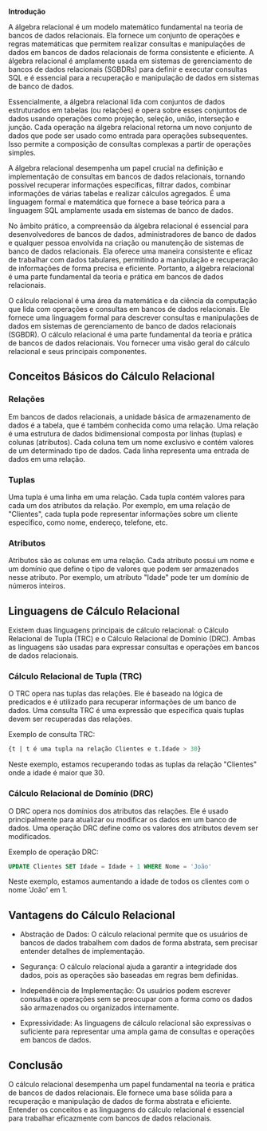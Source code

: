**Introdução**

A álgebra relacional é um modelo matemático fundamental na teoria de bancos de dados relacionais. Ela fornece um conjunto de operações e regras matemáticas que permitem realizar consultas e manipulações de dados em bancos de dados relacionais de forma consistente e eficiente. A álgebra relacional é amplamente usada em sistemas de gerenciamento de bancos de dados relacionais (SGBDRs) para definir e executar consultas SQL e é essencial para a recuperação e manipulação de dados em sistemas de banco de dados.

Essencialmente, a álgebra relacional lida com conjuntos de dados estruturados em tabelas (ou relações) e opera sobre esses conjuntos de dados usando operações como projeção, seleção, união, interseção e junção. Cada operação na álgebra relacional retorna um novo conjunto de dados que pode ser usado como entrada para operações subsequentes. Isso permite a composição de consultas complexas a partir de operações simples.

A álgebra relacional desempenha um papel crucial na definição e implementação de consultas em bancos de dados relacionais, tornando possível recuperar informações específicas, filtrar dados, combinar informações de várias tabelas e realizar cálculos agregados. É uma linguagem formal e matemática que fornece a base teórica para a linguagem SQL amplamente usada em sistemas de banco de dados.

No âmbito prático, a compreensão da álgebra relacional é essencial para desenvolvedores de bancos de dados, administradores de banco de dados e qualquer pessoa envolvida na criação ou manutenção de sistemas de banco de dados relacionais. Ela oferece uma maneira consistente e eficaz de trabalhar com dados tabulares, permitindo a manipulação e recuperação de informações de forma precisa e eficiente. Portanto, a álgebra relacional é uma parte fundamental da teoria e prática em bancos de dados relacionais.

O cálculo relacional é uma área da matemática e da ciência da computação que lida com operações e consultas em bancos de dados relacionais. Ele fornece uma linguagem formal para descrever consultas e manipulações de dados em sistemas de gerenciamento de banco de dados relacionais (SGBDR). O cálculo relacional é uma parte fundamental da teoria e prática de bancos de dados relacionais. Vou fornecer uma visão geral do cálculo relacional e seus principais componentes.

## Conceitos Básicos do Cálculo Relacional

### Relações

Em bancos de dados relacionais, a unidade básica de armazenamento de dados é a tabela, que é também conhecida como uma relação. Uma relação é uma estrutura de dados bidimensional composta por linhas (tuplas) e colunas (atributos). Cada coluna tem um nome exclusivo e contém valores de um determinado tipo de dados. Cada linha representa uma entrada de dados em uma relação.

### Tuplas

Uma tupla é uma linha em uma relação. Cada tupla contém valores para cada um dos atributos da relação. Por exemplo, em uma relação de "Clientes", cada tupla pode representar informações sobre um cliente específico, como nome, endereço, telefone, etc.

### Atributos

Atributos são as colunas em uma relação. Cada atributo possui um nome e um domínio que define o tipo de valores que podem ser armazenados nesse atributo. Por exemplo, um atributo "Idade" pode ter um domínio de números inteiros.

## Linguagens de Cálculo Relacional

Existem duas linguagens principais de cálculo relacional: o Cálculo Relacional de Tupla (TRC) e o Cálculo Relacional de Domínio (DRC). Ambas as linguagens são usadas para expressar consultas e operações em bancos de dados relacionais.

### Cálculo Relacional de Tupla (TRC)

O TRC opera nas tuplas das relações. Ele é baseado na lógica de predicados e é utilizado para recuperar informações de um banco de dados. Uma consulta TRC é uma expressão que especifica quais tuplas devem ser recuperadas das relações.

Exemplo de consulta TRC:
```sql
{t | t é uma tupla na relação Clientes e t.Idade > 30}
```

Neste exemplo, estamos recuperando todas as tuplas da relação "Clientes" onde a idade é maior que 30.

### Cálculo Relacional de Domínio (DRC)

O DRC opera nos domínios dos atributos das relações. Ele é usado principalmente para atualizar ou modificar os dados em um banco de dados. Uma operação DRC define como os valores dos atributos devem ser modificados.

Exemplo de operação DRC:
```sql
UPDATE Clientes SET Idade = Idade + 1 WHERE Nome = 'João'
```

Neste exemplo, estamos aumentando a idade de todos os clientes com o nome 'João' em 1.

## Vantagens do Cálculo Relacional

- Abstração de Dados: O cálculo relacional permite que os usuários de bancos de dados trabalhem com dados de forma abstrata, sem precisar entender detalhes de implementação.

- Segurança: O cálculo relacional ajuda a garantir a integridade dos dados, pois as operações são baseadas em regras bem definidas.

- Independência de Implementação: Os usuários podem escrever consultas e operações sem se preocupar com a forma como os dados são armazenados ou organizados internamente.

- Expressividade: As linguagens de cálculo relacional são expressivas o suficiente para representar uma ampla gama de consultas e operações em bancos de dados.

## Conclusão

O cálculo relacional desempenha um papel fundamental na teoria e prática de bancos de dados relacionais. Ele fornece uma base sólida para a recuperação e manipulação de dados de forma abstrata e eficiente. Entender os conceitos e as linguagens do cálculo relacional é essencial para trabalhar eficazmente com bancos de dados relacionais.